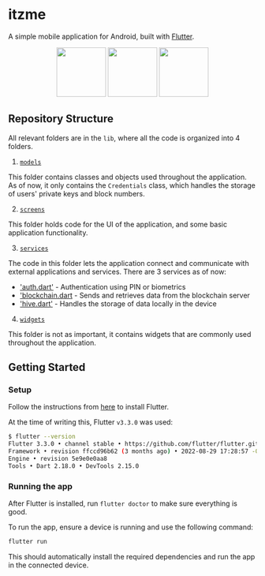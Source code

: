 # itzme

A simple mobile application for Android, built with [Flutter](https://flutter.dev).

<p align="middle">
  <img src="https://github.com/ItzyBitzySpider/itzme/tree/master/mobile-app/docs/credentials.png" width="100" />
  <img src="https://github.com/ItzyBitzySpider/itzme/tree/master/mobile-app/docs/qr_code_scanner.png" width="100" /> 
  <img src="https://github.com/ItzyBitzySpider/itzme/tree/master/mobile-app/docs/popup.png" width="100" />
</p>

## Repository Structure
All relevant folders are in the `lib`, where all the code is organized into 4 folders.

1. [`models`](lib/models/)

This folder contains classes and objects used throughout the application. As of now, it only contains the `Credentials` class, which handles the storage of users' private keys and block numbers.

2. [`screens`](lib/screens/)

This folder holds code for the UI of the application, and some basic application functionality.

3. [`services`](lib/services/)

The code in this folder lets the application connect and communicate with external applications and services. There are 3 services as of now:
* ['auth.dart'](lib/services/auth.dart) - Authentication using PIN or biometrics
* ['blockchain.dart](lib/services/blockchain.dart) - Sends and retrieves data from the blockchain server
* ['hive.dart'](lib/services//hive.dart) - Handles the storage of data locally in the device

4. [`widgets`](lib/widgets.dart/)

This folder is not as important, it contains widgets that are commonly used throughout the application.

## Getting Started

### Setup
Follow the instructions from [here](https://docs.flutter.dev/get-started/install) to install Flutter.

At the time of writing this, Flutter `v3.3.0` was used:
```bash
$ flutter --version
Flutter 3.3.0 • channel stable • https://github.com/flutter/flutter.git
Framework • revision ffccd96b62 (3 months ago) • 2022-08-29 17:28:57 -0700
Engine • revision 5e9e0e0aa8
Tools • Dart 2.18.0 • DevTools 2.15.0
```

### Running the app
After Flutter is installed, run `flutter doctor` to make sure everything is good.

To run the app, ensure a device is running and use the following command:
```bash
flutter run
```
This should automatically install the required dependencies and run the app in the connected device.